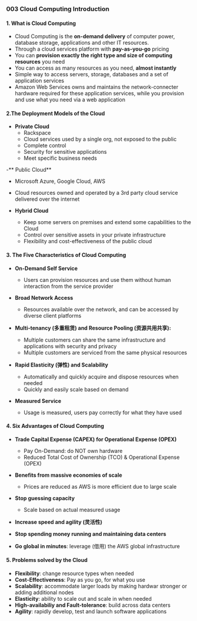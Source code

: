### 003 Cloud Computing Introduction

#### 1. What is Cloud Computing
- Cloud Computing is the **on-demand delivery** of computer power, database storage, applications and other IT resources.
- Through a cloud services platform with **pay-as-you-go** pricing
- You can **provision exactly the right type and size of computing resources** you need
- You can access as many resources as you need, **almost instantly**
- Simple way to access servers, storage, databases and a set of application services
- Amazon Web Services owns and maintains the network-connecter hardware required for these application services, while you provision and use what you need via a web application

#### 2.The Deployment Models of the Cloud
- **Private Cloud**
  - Rackspace
  - Cloud services used by a single org, not exposed to the public
  - Complete control
  - Security for sensitive applications
  - Meet specific business needs

-** Public Cloud**
  - Microsoft Azure, Google Cloud, AWS
  - Cloud resources owned and operated by a 3rd party cloud service delivered over the internet

- **Hybrid Cloud**
  - Keep some servers on premises and extend some capabilities to the Cloud
  - Control over sensitive assets in your private infrastructure
  - Flexibility and cost-effectiveness of the public cloud

#### 3. The Five Characteristics of Cloud Computing
- **On-Demand Self Service**
  - Users can provision resources and use them without human interaction from the service provider

- **Broad Network Access**
  - Resources available over the network, and can be accessed by diverse client platforms

- **Multi-tenancy (多重租赁) and Resource Pooling (资源共用共享):**
  - Multiple customers can share the same infrastructure and applications with security and privacy
  - Multiple customers are serviced from the same physical resources

- **Rapid Elasticity (弹性) and Scalability**
  - Automatically and quickly acquire and dispose resources when needed
  - Quickly and easily scale based on demand

- **Measured Service**
  - Usage is measured, users pay correctly for what they have used

#### 4. Six Advantages of Cloud Computing
- **Trade Capital Expense (CAPEX) for Operational Expense (OPEX)**
  - Pay On-Demand: do NOT own hardware
  - Reduced Total Cost of Ownership (TCO) & Operational Expense (OPEX)
 
- **Benefits from massive economies of scale**
  - Prices are reduced as AWS is more efficient due to large scale
 
- **Stop guessing capacity**
  - Scale based on actual measured usage

- **Increase speed and agility (灵活性)**

- **Stop spending money running and maintaining data centers**

- **Go global in minutes**: leverage (借用) the AWS global infrastructure

#### 5. Problems solved by the Cloud
- **Flexibility**: change resource types when needed
- **Cost-Effectiveness**: Pay as you go, for what you use
- **Scalability**: accommodate larger loads by making hardwar stronger or adding additional nodes
- **Elasticity**: ability to scale out and scale in when needed
- **High-availabiliy and Fault-tolerance**: build across data centers
- **Agility**: rapidly develop, test and launch software applications
